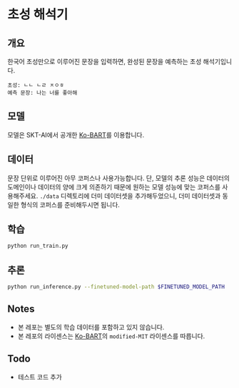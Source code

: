 # 초성 해석기
## 개요
한국어 초성만으로 이루어진 문장을 입력하면, 완성된 문장을 예측하는 초성 해석기입니다.
```text
초성: ㄴㄴ ㄴㄹ ㅈㅇㅎ
예측 문장: 나는 너를 좋아해
```
## 모델
모델은 SKT-AI에서 공개한 [Ko-BART](https://github.com/SKT-AI/KoBART)를 이용합니다.
## 데이터
문장 단위로 이루어진 아무 코퍼스나 사용가능합니다. 단, 모델의 추론 성능은 데이터의 도메인이나 데이터의 양에 크게 의존하기 때문에 원하는 모델 성능에 맞는 코퍼스를 사용해주세요.
`./data` 디렉토리에 더미 데이터셋을 추가해두었으니, 더미 데이터셋과 동일한 형식의 코퍼스를 준비해두시면 됩니다.
## 학습

```sh
python run_train.py
```

## 추론
```sh
python run_inference.py --finetuned-model-path $FINETUNED_MODEL_PATH
```

## Notes
- 본 레포는 별도의 학습 데이터를 포함하고 있지 않습니다.
- 본 레포의 라이센스는 [Ko-BART](https://github.com/SKT-AI/KoBART)의 `modified-MIT` 라이센스를 따릅니다.

## Todo
- 테스트 코드 추가
